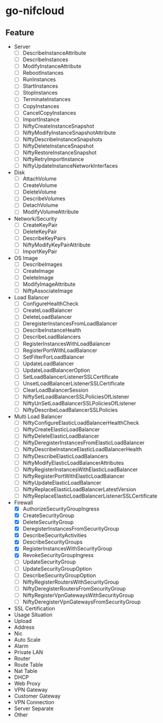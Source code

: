 # go-nifcloud

## Feature

- Server
  - [ ] DescribeInstanceAttribute
  - [ ] DescribeInstances
  - [ ] ModifyInstanceAttribute
  - [ ] RebootInstances
  - [ ] RunInstances
  - [ ] StartInstances
  - [ ] StopInstances
  - [ ] TerminateInstances
  - [ ] CopyInstances
  - [ ] CancelCopyInstances
  - [ ] ImportInstance
  - [ ] NiftyCreateInstanceSnapshot
  - [ ] NiftyModifyInstanceSnapshotAttribute
  - [ ] NiftyDescribeInstanceSnapshots
  - [ ] NiftyDeleteInstanceSnapshot
  - [ ] NiftyRestoreInstanceSnapshot
  - [ ] NiftyRetryImportInstance
  - [ ] NiftyUpdateInstanceNetworkInterfaces

- Disk
  - [ ] AttachVolume
  - [ ] CreateVolume
  - [ ] DeleteVolume
  - [ ] DescribeVolumes
  - [ ] DetachVolume
  - [ ] ModifyVolumeAttribute

- Network/Security
  - [ ] CreateKeyPair
  - [ ] DeleteKeyPair
  - [ ] DescribeKeyPairs
  - [ ] NiftyModifyKeyPairAttribute
  - [ ] ImportKeyPair

- OS Image
  - [ ] DescribeImages
  - [ ] CreateImage
  - [ ] DeleteImage
  - [ ] ModifyImageAttribute
  - [ ] NiftyAssociateImage

- Load Balancer
  - [ ] ConfigureHealthCheck
  - [ ] CreateLoadBalancer
  - [ ] DeleteLoadBalancer
  - [ ] DeregisterInstancesFromLoadBalancer
  - [ ] DescribeInstanceHealth
  - [ ] DescribeLoadBalancers
  - [ ] RegisterInstancesWithLoadBalancer
  - [ ] RegisterPortWithLoadBalancer
  - [ ] SetFilterForLoadBalancer
  - [ ] UpdateLoadBalancer
  - [ ] UpdateLoadBalancerOption
  - [ ] SetLoadBalancerListenerSSLCertificate
  - [ ] UnsetLoadBalancerListenerSSLCertificate
  - [ ] ClearLoadBalancerSession
  - [ ] NiftySetLoadBalancerSSLPoliciesOfListener
  - [ ] NiftyUnSetLoadBalancerSSLPoliciesOfListener
  - [ ] NiftyDescribeLoadBalancerSSLPolicies

- Multi Load Balancer
  - [ ] NiftyConfigureElasticLoadBalancerHealthCheck
  - [ ] NiftyCreateElasticLoadBalancer
  - [ ] NiftyDeleteElasticLoadBalancer
  - [ ] NiftyDeregisterInstancesFromElasticLoadBalancer
  - [ ] NiftyDescribeInstanceElasticLoadBalancerHealth
  - [ ] NiftyDescribeElasticLoadBalancers
  - [ ] NiftyModifyElasticLoadBalancerAttributes
  - [ ] NiftyRegisterInstancesWithElasticLoadBalancer
  - [ ] NiftyRegisterPortWithElasticLoadBalancer
  - [ ] NiftyUpdateElasticLoadBalancer
  - [ ] NiftyReplaceElasticLoadBalancerLatestVersion
  - [ ] NiftyReplaceElasticLoadBalancerListenerSSLCertificate

- Firewall
  - [x] AuthorizeSecurityGroupIngress
  - [x] CreateSecurityGroup
  - [x] DeleteSecurityGroup
  - [x] DeregisterInstancesFromSecurityGroup
  - [x] DescribeSecurityActivities
  - [x] DescribeSecurityGroups
  - [x] RegisterInstancesWithSecurityGroup
  - [x] RevokeSecurityGroupIngress
  - [ ] UpdateSecurityGroup
  - [ ] UpdateSecurityGroupOption
  - [ ] DescribeSecurityGroupOption
  - [ ] NiftyRegisterRoutersWithSecurityGroup
  - [ ] NiftyDeregisterRoutersFromSecurityGroup
  - [ ] NiftyRegisterVpnGatewaysWithSecurityGroup
  - [ ] NiftyDeregisterVpnGatewaysFromSecurityGroup

- SSL Certification
- Usage Situation
- Upload
- Address
- Nic
- Auto Scale
- Alarm
- Private LAN
- Router
- Route Table
- Nat Table
- DHCP
- Web Proxy
- VPN Gateway
- Customer Gateway
- VPN Connection
- Server Separate
- Other
